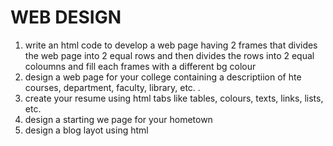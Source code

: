 # WEB DESIGN

1. write an html code to develop a web page having 2 frames that divides the web page into 2 equal rows and then divides the rows into 2 equal coloumns and fill each frames with a different bg colour
2. design a web page for your college containing a descriptiion of hte  courses, department, faculty, library, etc. . 
3. create your resume using html tabs like tables, colours, texts, links, lists, etc.
4. design a starting we page for your hometown
5. design a blog layot using html
